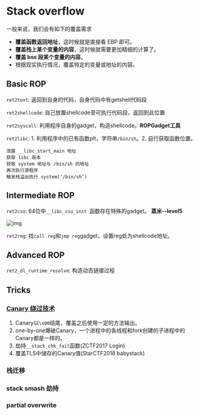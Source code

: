 # Stack overflow

一般来说，我们会有如下的覆盖需求

- **覆盖函数返回地址**，这时候就是直接看 EBP 即可。
- **覆盖栈上某个变量的内容**，这时候就需要更加精细的计算了。
- **覆盖 bss 段某个变量的内容**。
- 根据现实执行情况，覆盖特定的变量或地址的内容。

## Basic ROP

`ret2text`: 返回到自身的代码，自身代码中有getshell代码段

`ret2shellcode`: 自己放置shellcode至可执行代码段，返回到此位置

`ret2syscall`: 利用程序自身的gadget，构造shellcode。**ROPGadget工具**

`ret2libc`: 1. 利用程序中的已有函数plt，字符串`/bin/sh`。2. 自行获取函数位置。

```
泄露 __libc_start_main 地址
获取 libc 版本
获取 system 地址与 /bin/sh 的地址
再次执行源程序
触发栈溢出执行 system(‘/bin/sh’)
```

## Intermediate ROP

`ret2csu`: 64位中`__libc_csu_init `函数存在特殊的gadget。 **蒸米--level5**

![img](https://ctf-wiki.github.io/ctf-wiki/pwn/linux/stackoverflow/figure/brop_gadget.png)

`ret2reg`: 找`call reg`和`jmp reg`gadget，设置reg处为shellcode地址。

## Advanced ROP

`ret2_dl_runtime_resolve`: 构造动态链接过程

## Tricks

### [Canary 绕过技术](https://ctf-wiki.github.io/ctf-wiki/pwn/linux/mitigation/canary-zh/#gcc-canary)

1. Canary以`\x00`结尾，覆盖之后使用一定的方法输出。
2. one-by-one爆破Canary，一个进程中的各线程和fork创建的子进程中的Canary都是一样的。
3. 劫持`__stack_chk_fail`函数(ZCTF2017 Login)
4. 覆盖TLS中储存的Canary值(StarCTF2018 babystack)

### 栈迁移

### stack smash 劫持

### partial overwrite